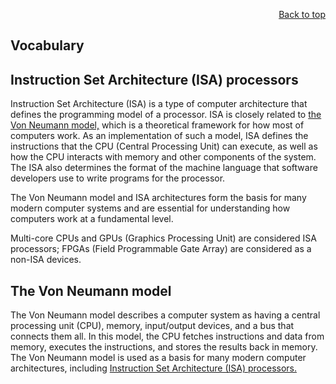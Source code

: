 <div id="readme" class="Box-body readme blob js-code-block-container">
<article class="markdown-body entry-content p-3 p-md-6" itemprop="text">
<p align="right">
<a href="https://github.com/oreol-ag/hyperion#--heterogenius-computing">Back to top</a>
</p>

# Vocabulary

## Instruction Set Architecture (ISA) processors
Instruction Set Architecture (ISA) is a type of computer architecture that defines the programming model of a processor. ISA is closely related to [the Von Neumann model,](#the-von-neumann-model) which is a theoretical framework for how most of computers work. As an implementation of such a model, ISA defines the instructions that the CPU (Central Processing Unit) can execute, as well as how the CPU interacts with memory and other components of the system. The ISA also determines the format of the machine language that software developers use to write programs for the processor.

The Von Neumann model and ISA architectures form the basis for many modern computer systems and are essential for understanding how computers work at a fundamental level.

Multi-core CPUs and GPUs (Graphics Processing Unit) are considered ISA processors; FPGAs (Field Programmable Gate Array) are considered as a non-ISA devices.

## The Von Neumann model
The Von Neumann model describes a computer system as having a central processing unit (CPU), memory, input/output devices, and a bus that connects them all. In this model, the CPU fetches instructions and data from memory, executes the instructions, and stores the results back in memory. The Von Neumann model is used as a basis for many modern computer architectures, including [Instruction Set Architecture (ISA) processors.](#instruction-set-architecture-isa-processors)

